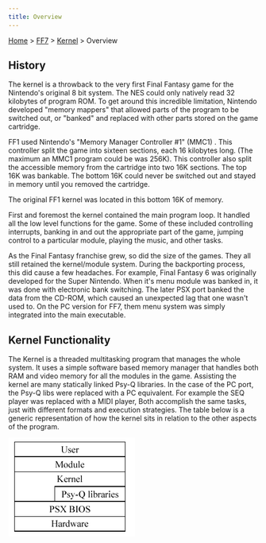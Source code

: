 ```yaml
---
title: Overview
---
```


[Home](../../Main_Page.md) > [FF7](../../FF7.md) > [Kernel](../Kernel.md) > Overview

## History

The kernel is a throwback to the very first Final Fantasy game for the Nintendo's original 8 bit system. The NES could only natively read 32 kilobytes of program ROM. To get around this incredible limitation, Nintendo developed "memory mappers" that allowed parts of the program to be switched out, or "banked" and replaced with other parts stored on the game cartridge.

FF1 used Nintendo's "Memory Manager Controller \#1" (MMC1) . This controller split the game into sixteen sections, each 16 kilobytes long. (The maximum an MMC1 program could be was 256K). This controller also split the accessible memory from the cartridge into two 16K sections. The top 16K was bankable. The bottom 16K could never be switched out and stayed in memory until you removed the cartridge.

The original FF1 kernel was located in this bottom 16K of memory.

First and foremost the kernel contained the main program loop. It handled all the low level functions for the game. Some of these included controlling interrupts, banking in and out the appropriate part of the game, jumping control to a particular module, playing the music, and other tasks.

As the Final Fantasy franchise grew, so did the size of the games. They all still retained the kernel/module system. During the backporting process, this did cause a few headaches. For example, Final Fantasy 6 was originally developed for the Super Nintendo. When it's menu module was banked in, it was done with electronic bank switching. The later PSX port banked the data from the CD-ROM, which caused an unexpected lag that one wasn't used to. On the PC version for FF7, them menu system was simply integrated into the main executable.

## Kernel Functionality

The Kernel is a threaded multitasking program that manages the whole system. It uses a simple software based memory manager that handles both RAM and video memory for all the modules in the game. Assisting the kernel are many statically linked Psy-Q libraries. In the case of the PC port, the Psy-Q libs were replaced with a PC equivalent. For example the SEQ player was replaced with a MIDI player, Both accomplish the same tasks, just with different formats and execution strategies. The table below is a generic representation of how the kernel sits in relation to the other aspects of the program.

![](../../assets/Kernel_table.png)
